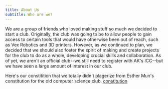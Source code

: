 ```yaml
---
title: About Us
subtitle: Who are we?
---
```

We are a group of friends who loved making stuff so much we decided to start a club. Originally, the club was going to be to allow people to gain access to certain tools that would have otherwise been out of reach, such as Vex Robotics and 3D printers. However, as we continued to plan, we decided that we should also foster the spirit of making and create projects for the club to do as a whole, developing crucial skills and collaboration. As of yet, we aren't an official club--we still need to register with AK's ICC--but we have seen a large amount of interest in our club.

Here's our constitition that we totally didn't plagerize from Esther Mun's constitution for the old computer science club. [constitution](/files/Constitution.pdf)
